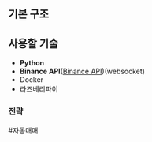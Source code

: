 ## 기본 구조

## 사용할 기술
- **Python**
- **Binance API**([Binance API](https://www.binance.com/en/binance-api))(websocket)
- Docker
- 라즈베리파이
### 전략
#자동매매
